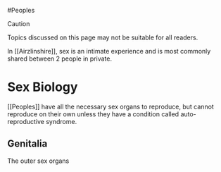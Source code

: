 #Peoples 

> [!caution] 
> Topics discussed on this page may not be suitable for all readers.

In [[Airzlinshire]], sex is an intimate experience and is most commonly shared between 2 people in private.

# Sex Biology
[[Peoples]] have all the necessary sex organs to reproduce, but cannot reproduce on their own unless they have a condition called auto-reproductive syndrome.
## Genitalia
The outer sex organs 
